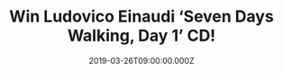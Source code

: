 ---
campaign-uuid: "c-7e621d7d-3c7c-4b8a-a21a-c999a438518b"
type: "Competition"
category: "Music"
date: "2019-03-26T09:00:00.000Z"
end-date: "2019-04-26T23:59:00.000Z"
disable-form: false
is_promoted: false
has_entry_page: true
title: "Win Ludovico Einaudi ‘Seven Days Walking, Day 1’ CD!"
competition-description: "<p>‘Seven Days Walking’: seven bodies of music to be released\
  \ over seven consecutive months. The first, ‘Seven Days Walking: Day One’, which\
  \ interweaves piano and strings in his unmistakable style, is Einaudi’s 14th studio\
  \ album.’Seven Days Walking: Day Two’ follows a month later. Each ‘day’ is then\
  \ released, digitally, a month apart, leading up to ‘Day Seven’ which will be released\
  \ in the autumn in a box-set of the complete Seven Days. We have on our hands a\
  \ copy of Ludovico’s masterpiece to one lucky member.</p>\n<p>Ludovico never disappoints.\
  \ Pure tranquility to your ears. Click below for a chance to win.</p>\n"
hero-header: "Win Ludovico Einaudi ‘Seven Days Walking, Day 1’ CD!"
terms-confirmation: "N/A"
banner-img: "https://assets.expresslyapp.com/asset-174806fe-01ea-4f9f-8381-ea3c8dbcaa35.jpg"
logo-left-href: "aaa.nme.com"
logo-left-image: "https://assets.expresslyapp.com/asset-04639d64-35fd-4460-a2f3-1116594b824c.jpg"
logo-left-title: "NME AAA"
bg-image-hero: "https://assets.expresslyapp.com/asset-45ecf6cc-b786-4a3f-841a-a6911a8cba7a.jpg"
bg-image-first: "https://assets.expresslyapp.com/asset-38250958-62c7-4de8-b487-4d84ee5ece0a.jpg"
section1-content: "<p>‘Seven Days Walking’: seven bodies of music to be released over\
  \ seven consecutive months. Inspiration for the entire project derived from walks\
  \ that Einaudi would take through the mountains in winter. He explains, \"In January\
  \ last year I often went for long walks in the mountains, always following more\
  \ or less the same trail. It snowed heavily, and my thoughts roamed free inside\
  \ the storm, where all shapes, stripped bare by the cold, lost their contours and\
  \ colours. Perhaps that feeling of extreme essence was the origin of this album.”\
  </p>\n<p>The first album focuses on several main themes, which then recur in different\
  \ forms on the following albums, seven variations following the same imaginary itinerary.\
  \ Or the same itinerary, retraced at seven different times.</p>\n<p>Enter the form\
  \ below for a chance to win Ludovico Einaudi’s work of art now.</p>\n"
entry-title: "Win Ludovico Einaudi ‘Seven Days Walking, Day 1’ CD!"
entry-content: "<p>Enter the draw to win Ludovico Einaudi ‘Seven Days Walking, Day\
  \ 1’ CD by entering below before 23:59 on 26th of April 2019.</p>\n"
has-winner: false
prize-description: "Ludovico Einaudi ‘Seven Days Walking, Day 1’ CD"
special-conditions: "Multiple entries are allowed up to one every day\r\nThis competition\
  \ is also available on: http://club.expressly.io/competitons/\r\nludovico-einaudi-seven-days-walking-cd"
country-restrictions:
- "GB"
---